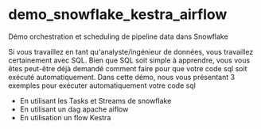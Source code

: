 # demo_snowflake_kestra_airflow

Démo orchestration et scheduling de pipeline data dans Snowflake

Si vous travaillez en tant qu'analyste/ingénieur de données, vous travaillez certainement avec SQL. Bien que SQL soit simple à apprendre, vous vous êtes peut-être déjà demandé comment faire pour que votre code sql soit exécuté automatiquement.
Dans cette démo, nous vous présentant 3 exemples pour exécuter automatiquement votre code sql

 * En utilisant les Tasks et Streams de snowflake
 * En utilisant un dag apache aiflow
 * En utilisation un flow Kestra